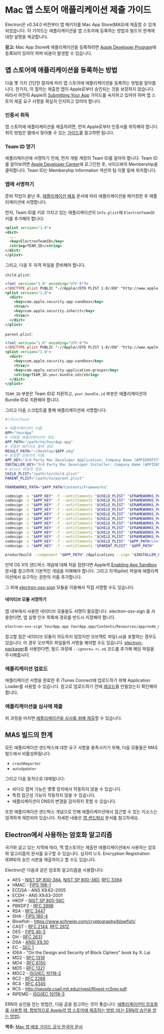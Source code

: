# Mac 앱 스토어 애플리케이션 제출 가이드

Electron은 v0.34.0 버전부터 앱 패키지를 Mac App Store(MAS)에 제출할 수 있게
되었습니다. 이 가이드는 애플리케이션을 앱 스토어에 등록하는 방법과 빌드의 한계에 대한
설명을 제공합니다.

**참고:** Mac App Store에 애플리케이션을 등록하려면
[Apple Developer Program][developer-program]에 등록되어 있어야 하며 비용이 발생할
수 있습니다.

## 앱 스토어에 애플리케이션을 등록하는 방법

다음 몇 가지 간단한 절차에 따라 앱 스토어에 애플리케이션을 등록하는 방법을 알아봅니다.
한가지, 이 절차는 제출한 앱이 Apple로부터 승인되는 것을 보장하지 않습니다. 따라서
여전히 Apple의 [Submitting Your App][submitting-your-app] 가이드를 숙지하고 있어야
하며 앱 스토어 제출 요구 사항을 확실히 인지하고 있어야 합니다.

### 인증서 취득

앱 스토어에 애플리케이션을 제출하려면, 먼저 Apple로부터 인증서를 취득해야 합니다. 취득
방법은 웹에서 찾아볼 수 있는 [가이드][nwjs-guide]를 참고하면 됩니다.

### Team ID 얻기

애플리케이션에 서명하기 전에, 먼저 개발 계정의 Team ID를 알아야 합니다. Team ID를
알아보려면 [Apple Developer Center](https://developer.apple.com/account/)에
로그인한 후, 사이드바의 Membership을 클릭합니다. Team ID는 Membership Information
섹션의 팀 이름 밑에 위치합니다.

### 앱에 서명하기

준비 작업이 끝난 후, [애플리케이션 배포](application-distribution.md) 문서에 따라
애플리케이션을 패키징한 후 애플리케이션에 서명합니다.

먼저, Team ID를 키로 가지고 있는 애플리케이션의 `Info.plist`에 `ElectronTeamID` 키를
추가해야 합니다:

```xml
<plist version="1.0">
<dict>
  ...
  <key>ElectronTeamID</key>
  <string>TEAM_ID</string>
</dict>
</plist>
```

그리고, 다음 두 자격 파일을 준비해야 합니다.

`child.plist`:

```xml
<?xml version="1.0" encoding="UTF-8"?>
<!DOCTYPE plist PUBLIC "-//Apple//DTD PLIST 1.0//EN" "http://www.apple.com/DTDs/PropertyList-1.0.dtd">
<plist version="1.0">
  <dict>
    <key>com.apple.security.app-sandbox</key>
    <true/>
    <key>com.apple.security.inherit</key>
    <true/>
  </dict>
</plist>
```

`parent.plist`:

```xml
<?xml version="1.0" encoding="UTF-8"?>
<!DOCTYPE plist PUBLIC "-//Apple//DTD PLIST 1.0//EN" "http://www.apple.com/DTDs/PropertyList-1.0.dtd">
<plist version="1.0">
  <dict>
    <key>com.apple.security.app-sandbox</key>
    <true/>
    <key>com.apple.security.application-groups</key>
    <string>TEAM_ID.your.bundle.id</string>
  </dict>
</plist>
```

`TEAM_ID` 부분은 Team ID로 치환하고, `your.bundle.id` 부분은 애플리케이션의 Bundle
ID로 치환해야 합니다.

그리고 다음 스크립트를 통해 애플리케이션에 서명합니다:

```bash
#!/bin/bash

# 애플리케이션의 이름.
APP="YourApp"
# 서명할 애플리케이션의 경로.
APP_PATH="/path/to/YourApp.app"
# 서명된 패키지의 출력 경로.
RESULT_PATH="~/Desktop/$APP.pkg"
# 요청한 인증서의 이름.
APP_KEY="3rd Party Mac Developer Application: Company Name (APPIDENTITY)"
INSTALLER_KEY="3rd Party Mac Developer Installer: Company Name (APPIDENTITY)"
# plist 파일의 경로.
CHILD_PLIST="/path/to/child.plist"
PARENT_PLIST="/path/to/parent.plist"

FRAMEWORKS_PATH="$APP_PATH/Contents/Frameworks"

codesign -s "$APP_KEY" -f --entitlements "$CHILD_PLIST" "$FRAMEWORKS_PATH/Electron Framework.framework/Versions/A/Electron Framework"
codesign -s "$APP_KEY" -f --entitlements "$CHILD_PLIST" "$FRAMEWORKS_PATH/Electron Framework.framework/Versions/A/Libraries/libffmpeg.dylib"
codesign -s "$APP_KEY" -f --entitlements "$CHILD_PLIST" "$FRAMEWORKS_PATH/Electron Framework.framework/Versions/A/Libraries/libnode.dylib"
codesign -s "$APP_KEY" -f --entitlements "$CHILD_PLIST" "$FRAMEWORKS_PATH/Electron Framework.framework"
codesign -s "$APP_KEY" -f --entitlements "$CHILD_PLIST" "$FRAMEWORKS_PATH/$APP Helper.app/Contents/MacOS/$APP Helper"
codesign -s "$APP_KEY" -f --entitlements "$CHILD_PLIST" "$FRAMEWORKS_PATH/$APP Helper.app/"
codesign -s "$APP_KEY" -f --entitlements "$CHILD_PLIST" "$FRAMEWORKS_PATH/$APP Helper EH.app/Contents/MacOS/$APP Helper EH"
codesign -s "$APP_KEY" -f --entitlements "$CHILD_PLIST" "$FRAMEWORKS_PATH/$APP Helper EH.app/"
codesign -s "$APP_KEY" -f --entitlements "$CHILD_PLIST" "$FRAMEWORKS_PATH/$APP Helper NP.app/Contents/MacOS/$APP Helper NP"
codesign -s "$APP_KEY" -f --entitlements "$CHILD_PLIST" "$FRAMEWORKS_PATH/$APP Helper NP.app/"
codesign -s "$APP_KEY" -f --entitlements "$CHILD_PLIST" "$APP_PATH/Contents/MacOS/$APP"
codesign -s "$APP_KEY" -f --entitlements "$PARENT_PLIST" "$APP_PATH"

productbuild --component "$APP_PATH" /Applications --sign "$INSTALLER_KEY" "$RESULT_PATH"
```

만약 OS X의 샌드박스 개념에 대해 처음 접한다면 Apple의 [Enabling App Sandbox][enable-app-sandbox]
문서를 참고하여 기본적인 개념을 이해해야 합니다. 그리고 자격(plist) 파일에
애플리케이션에서 요구하는 권한의 키를 추가합니다.

그 외에 [electron-osx-sign][electron-osx-sign] 모듈을 이용해서 직접 서명할 수도 있습니다.

#### 네이티브 모듈 서명하기

앱 내부에서 사용한 네이티브 모듈들도 서명이 필요합니다.
electron-osx-sign 을 사용한다면, 앱 실행 인수 목록에 경로를 반드시 지정해야 합니다.

```bash
electron-osx-sign YourApp.app YourApp.app/Contents/Resources/app/node_modules/nativemodule/build/release/nativemodule
```

참고할 점은 네이티브 모듈이 의도하지 않았지만 오브젝트 파일(.o)을 포함하는 경우도 있습니다.
이 경우 오브젝트 파일들의 서명을 해야할 수도 있습니다.
[electron-packager][electron-packager]를 사용한다면, 빌드 과정에 `--ignore=.+\.o$` 코드를 추가해 해당 파일을 무시해줍시다.

### 애플리케이션 업로드

애플리케이션 서명을 완료한 후 iTunes Connect에 업로드하기 위해 Application Loader를
사용할 수 있습니다. 참고로 업로드하기 전에 [레코드][create-record]를 만들었는지
확인해야 합니다.

### 애플리케이션을 심사에 제출

위 과정을 마치면 [애플리케이션을 심사를 위해 제출][submit-for-review]할 수 있습니다.

## MAS 빌드의 한계

모든 애플리케이션 샌드박스에 대한 요구 사항을 충족시키기 위해, 다음 모듈들은 MAS
빌드에서 비활성화됩니다:

* `crashReporter`
* `autoUpdater`

그리고 다음 동작으로 대체됩니다:

* 비디오 캡쳐 기능은 몇몇 장치에서 작동하지 않을 수 있습니다.
* 특정 접근성 기능이 작동하지 않을 수 있습니다.
* 애플리케이션이 DNS의 변경을 감지하지 못할 수 있습니다.

또한 애플리케이션 샌드박스 개념으로 인해 애플리케이션에서 접근할 수 있는 리소스는
엄격하게 제한되어 있습니다. 자세한 내용은 [앱 샌드박싱][app-sandboxing] 문서를
참고하세요.

## Electron에서 사용하는 암호화 알고리즘

국가와 살고 있는 지역에 따라, 맥 앱스토어는 제출한 애플리케이션에서 사용하는 암호화
알고리즘의 문서를 요구할 수 있습니다. 심지어 U.S. Encryption Registration (ERN)의
승인 사본을 제출하라고 할 수도 있습니다.

Electron은 다음과 같은 암호화 알고리즘을 사용합니다:

* AES - [NIST SP 800-38A](http://csrc.nist.gov/publications/nistpubs/800-38a/sp800-38a.pdf), [NIST SP 800-38D](http://csrc.nist.gov/publications/nistpubs/800-38D/SP-800-38D.pdf), [RFC 3394](http://www.ietf.org/rfc/rfc3394.txt)
* HMAC - [FIPS 198-1](http://csrc.nist.gov/publications/fips/fips198-1/FIPS-198-1_final.pdf)
* ECDSA - ANS X9.62–2005
* ECDH - ANS X9.63–2001
* HKDF - [NIST SP 800-56C](http://csrc.nist.gov/publications/nistpubs/800-56C/SP-800-56C.pdf)
* PBKDF2 - [RFC 2898](https://tools.ietf.org/html/rfc2898)
* RSA - [RFC 3447](http://www.ietf.org/rfc/rfc3447)
* SHA - [FIPS 180-4](http://csrc.nist.gov/publications/fips/fips180-4/fips-180-4.pdf)
* Blowfish - https://www.schneier.com/cryptography/blowfish/
* CAST - [RFC 2144](https://tools.ietf.org/html/rfc2144), [RFC 2612](https://tools.ietf.org/html/rfc2612)
* DES - [FIPS 46-3](http://csrc.nist.gov/publications/fips/fips46-3/fips46-3.pdf)
* DH - [RFC 2631](https://tools.ietf.org/html/rfc2631)
* DSA - [ANSI X9.30](http://webstore.ansi.org/RecordDetail.aspx?sku=ANSI+X9.30-1%3A1997)
* EC - [SEC 1](http://www.secg.org/sec1-v2.pdf)
* IDEA - "On the Design and Security of Block Ciphers" book by X. Lai
* MD2 - [RFC 1319](http://tools.ietf.org/html/rfc1319)
* MD4 - [RFC 6150](https://tools.ietf.org/html/rfc6150)
* MD5 - [RFC 1321](https://tools.ietf.org/html/rfc1321)
* MDC2 - [ISO/IEC 10118-2](https://www.openssl.org/docs/manmaster/crypto/mdc2.html)
* RC2 - [RFC 2268](https://tools.ietf.org/html/rfc2268)
* RC4 - [RFC 4345](https://tools.ietf.org/html/rfc4345)
* RC5 - http://people.csail.mit.edu/rivest/Rivest-rc5rev.pdf
* RIPEMD - [ISO/IEC 10118-3](http://webstore.ansi.org/RecordDetail.aspx?sku=ISO%2FIEC%2010118-3:2004)

ERN의 승인을 얻는 방법은, 다음 글을 참고하는 것이 좋습니다:
[애플리케이션이 암호화를 사용할 때, 합법적으로 Apple의 앱 스토어에 제출하는 방법 (또는 ERN의 승인을 얻는 방법)][ern-tutorial].

**역주:** [Mac 앱 배포 가이드 공식 한국어 문서](https://developer.apple.com/osx/distribution/kr/)

[developer-program]: https://developer.apple.com/support/compare-memberships/
[submitting-your-app]: https://developer.apple.com/library/mac/documentation/IDEs/Conceptual/AppDistributionGuide/SubmittingYourApp/SubmittingYourApp.html
[nwjs-guide]: https://github.com/nwjs/nw.js/wiki/Mac-App-Store-%28MAS%29-Submission-Guideline#first-steps
[enable-app-sandbox]: https://developer.apple.com/library/ios/documentation/Miscellaneous/Reference/EntitlementKeyReference/Chapters/EnablingAppSandbox.html
[create-record]: https://developer.apple.com/library/ios/documentation/LanguagesUtilities/Conceptual/iTunesConnect_Guide/Chapters/CreatingiTunesConnectRecord.html
[electron-osx-sign]: https://github.com/electron-userland/electron-osx-sign
[electron-packager]: https://github.com/electron-userland/electron-packager
[submit-for-review]: https://developer.apple.com/library/ios/documentation/LanguagesUtilities/Conceptual/iTunesConnect_Guide/Chapters/SubmittingTheApp.html
[app-sandboxing]: https://developer.apple.com/app-sandboxing/
[ern-tutorial]: https://carouselapps.com/2015/12/15/legally-submit-app-apples-app-store-uses-encryption-obtain-ern/
[temporary-exception]: https://developer.apple.com/library/mac/documentation/Miscellaneous/Reference/EntitlementKeyReference/Chapters/AppSandboxTemporaryExceptionEntitlements.html
